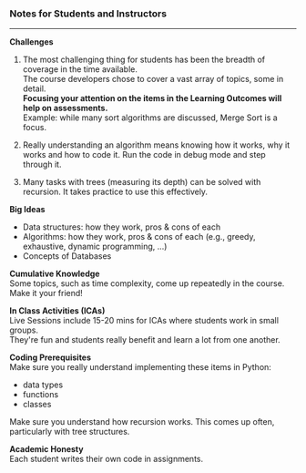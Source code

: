 ### Notes for Students and Instructors
---

**Challenges**  
1. The most challenging thing for students has been the breadth of coverage in the time available.  
The course developers chose to cover a vast array of topics, some in detail.  
**Focusing your attention on the items in the Learning Outcomes will help on assessments.**  
Example: while many sort algorithms are discussed, Merge Sort is a focus.

2. Really understanding an algorithm means knowing how it works, why it works and how to code it. 
    Run the code in debug mode and step through it.
    
3. Many tasks with trees (measuring its depth) can be solved with recursion. It takes practice to use this effectively.

**Big Ideas**
- Data structures: how they work, pros & cons of each
- Algorithms: how they work, pros & cons of each (e.g., greedy, exhaustive, dynamic programming, ...)
- Concepts of Databases

**Cumulative Knowledge**  
Some topics, such as time complexity, come up repeatedly in the course. Make it your friend!

**In Class Activities (ICAs)**  
Live Sessions include 15-20 mins for ICAs where students work in small groups.  
They're fun and students really benefit and learn a lot from one another.

**Coding Prerequisites**  
Make sure you really understand implementing these items in Python:
- data types
- functions
- classes

Make sure you understand how recursion works. This comes up often, particularly with tree structures.

**Academic Honesty**  
Each student writes their own code in assignments.  
